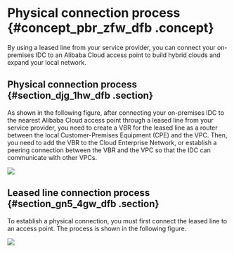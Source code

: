 # Physical connection process {#concept_pbr_zfw_dfb .concept}

By using a leased line from your service provider, you can connect your on-premises IDC to an Alibaba Cloud access point to build hybrid clouds and expand your local network.

## Physical connection process {#section_djg_1hw_dfb .section}

As shown in the following figure, after connecting your on-premises IDC to the nearest Alibaba Cloud access point through a leased line from your service provider, you need to create a VBR for the leased line as a router between the local Customer-Premises Equipment \(CPE\) and the VPC. Then, you need to add the VBR to the Cloud Enterprise Network, or establish a peering connection between the VBR and the VPC so that the IDC can communicate with other VPCs.

![](http://static-aliyun-doc.oss-cn-hangzhou.aliyuncs.com/assets/img/21420/155728382712044_en-US.png)

## Leased line connection process {#section_gn5_4gw_dfb .section}

To establish a physical connection, you must first connect the leased line to an access point. The process is shown in the following figure.

![](http://static-aliyun-doc.oss-cn-hangzhou.aliyuncs.com/assets/img/21420/155728382712045_en-US.png)

